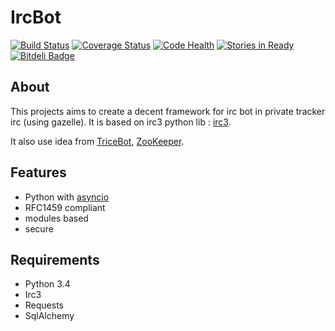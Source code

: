 IrcBot
======

[![Build Status](https://travis-ci.org/salas106/irc-ltl-framework.svg)](https://travis-ci.org/salas106/irc-ltl-framework)
[![Coverage Status](https://coveralls.io/repos/salas106/irc-ltl-framework/badge.png)](https://coveralls.io/r/salas106/irc-ltl-framework)
[![Code Health](https://landscape.io/github/salas106/irc-ltl-framework/master/landscape.svg)](https://landscape.io/github/salas106/irc-ltl-framework/master)
[![Stories in Ready](https://badge.waffle.io/salas106/irc-ltl-framework.png?label=ready&title=Ready)](https://waffle.io/salas106/irc-ltl-framework)
[![Bitdeli Badge](https://d2weczhvl823v0.cloudfront.net/salas106/irc-ltl-framework/trend.png)](https://bitdeli.com/free "Bitdeli Badge")

About
-----

This projects aims to create a decent framework for irc bot in private tracker irc (using gazelle).
It is based on irc3 python lib : [irc3](https://github.com/gawel/irc3/).

It also use idea from [TriceBot](https://github.com/adamus1red/TriceBot), [ZooKeeper](https://github.com/phracker/zookeeper).

Features
--------

* Python with [asyncio](https://docs.python.org/3/library/asyncio.html)
* RFC1459 compliant
* modules based
* secure

Requirements
------------

* Python 3.4
* Irc3
* Requests
* SqlAlchemy

